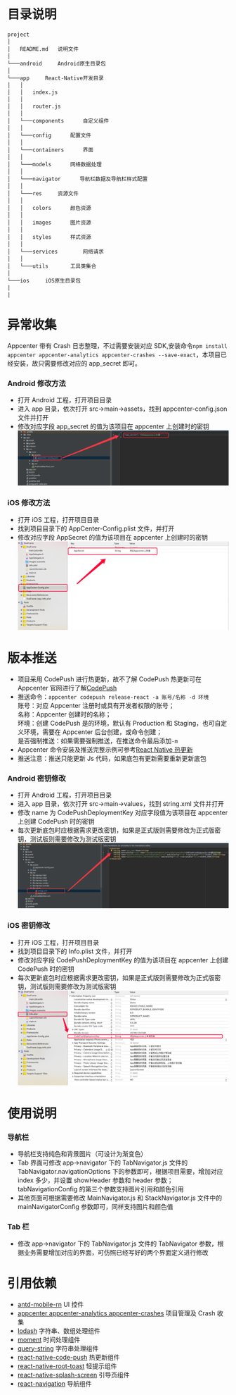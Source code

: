 # 目录说明

```
project
│
│   README.md   说明文件
│
└───android     Android原生目录包
│
└───app     React-Native开发目录
│   │
│   │   index.js
│   │
│   │   router.js
│   │
│   └───components      自定义组件
│   │
│   └───config      配置文件
│   │
│   └───containers      界面
│   │
│   └───models      网络数据处理
│   │
│   └───navigator      导航栏数据及导航栏样式配置
│   │
│   └───res     资源文件
│   │
│   │   colors      颜色资源
│   │
│   │   images      图片资源
│   │
│   │   styles      样式资源
│   │
│   └───services        网络请求
│   │
│   └───utils       工具类集合
│
└───ios     iOS原生目录包
|
|
```

# 异常收集

Appcenter 带有 Crash 日志整理，不过需要安装对应 SDK,安装命令`npm install appcenter appcenter-analytics appcenter-crashes --save-exact`，本项目已经安装，故只需要修改对应的 app_secret 即可。

### Android 修改方法

- 打开 Android 工程，打开项目目录
- 进入 app 目录，依次打开 src→main→assets，找到 appcenter-config.json 文件并打开
- 修改对应字段 app_secret 的值为该项目在 appcenter 上创建时的密钥  
  ![Crash密钥修改Android示例](https://github.com/ChinaLike/Picture/blob/master/DvaFrame/android_Crash.png)

### iOS 修改方法

- 打开 iOS 工程，打开项目目录
- 找到项目目录下的 AppCenter-Config.plist 文件，并打开
- 修改对应字段 AppSecret 的值为该项目在 appcenter 上创建时的密钥  
  ![Crash密钥修改iOS示例](https://github.com/ChinaLike/Picture/blob/master/DvaFrame/ios_Crash.png)

# 版本推送

- 项目采用 CodePush 进行热更新，故不了解 CodePush 热更新可在 Appcenter 官网进行了解[CodePush](https://docs.microsoft.com/en-us/appcenter/distribution/codepush/)
- 推送命令：`appcenter codepush release-react -a 账号/名称 -d 环境`  
  账号：对应 Appcenter 注册时或具有开发者权限的账号；  
  名称：Appcenter 创建时的名称；  
  环境：创建 CodePush 是的环境，默认有 Production 和 Staging，也可自定义环境，需要在 Appcenter 后台创建，或命令创建；  
  是否强制推送：如果需要强制推送，在推送命令最后添加`-m`
- Appcenter 命令安装及推送完整示例可参考[React Native 热更新](https://www.jianshu.com/p/a09005ddf509)
- 推送注意：推送只能更新 Js 代码，如果底包有更新需要重新更新底包

### Android 密钥修改

- 打开 Android 工程，打开项目目录
- 进入 app 目录，依次打开 src→main→values，找到 string.xml 文件并打开
- 修改 name 为 CodePushDeploymentKey 对应字段值为该项目在 appcenter 上创建 CodePush 时的密钥
- 每次更新底包时应根据需求更改密钥，如果是正式版则需要修改为正式版密钥，测试版则需要修改为测试版密钥  
  ![CodePush密钥修改Android示例](https://github.com/ChinaLike/Picture/blob/master/DvaFrame/android_CodePush.png)

### iOS 密钥修改

- 打开 iOS 工程，打开项目目录
- 找到项目目录下的 Info.plist 文件，并打开
- 修改对应字段 CodePushDeploymentKey 的值为该项目在 appcenter 上创建 CodePush 时的密钥
- 每次更新底包时应根据需求更改密钥，如果是正式版则需要修改为正式版密钥，测试版则需要修改为测试版密钥  
  ![CodePush密钥修改iOS示例](https://github.com/ChinaLike/Picture/blob/master/DvaFrame/ios_CodePush.png)

# 使用说明

### 导航栏

- 导航栏支持纯色和背景图片（可设计为渐变色）
- Tab 界面可修改 app→navigator 下的 TabNavigator.js 文件的 TabNavigator.navigationOptions 下的参数即可，根据项目需要，增加对应 index 多少，并设置 showHeader 参数和 header 参数；tabNavigationConfig 的第三个参数支持图片引用和颜色引用
- 其他页面可根据需要修改 MainNavigator.js 和 StackNavigator.js 文件中的 mainNavigatorConfig 参数即可，同样支持图片和颜色值

### Tab 栏

- 修改 app→navigator 下的 TabNavigator.js 文件的 TabNavigator 参数，根据业务需要增加对应的界面，可仿照已经写好的两个界面定义进行修改

# 引用依赖

- [antd-mobile-rn](https://rn.mobile.ant.design/docs/react/introduce-cn) UI 控件
- [appcenter appcenter-analytics appcenter-crashes](https://appcenter.ms) 项目管理及 Crash 收集
- [lodash](https://www.lodashjs.com/docs/latest) 字符串、数组处理组件
- [moment](http://momentjs.cn/docs/) 时间处理组件
- [query-string](http://nodejs.cn/api/querystring.html) 字符串处理组件
- [react-native-code-push](https://appcenter.ms) 热更新组件
- [react-native-root-toast](https://github.com/magicismight/react-native-root-toast) 轻提示组件
- [react-native-splash-screen](https://github.com/crazycodeboy/react-native-splash-screen) 引导页组件
- [react-navigation](https://reactnavigation.org/zh-Hans/) 导航组件
